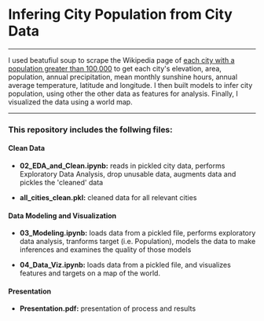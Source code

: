 # Infering City Population from City Data
---

I used beatufiul soup to scrape the Wikipedia page of [each city with a population greater than 100,000](https://en.wikipedia.org/wiki/List_of_towns_and_cities_with_100,000_or_more_inhabitants) to get each city's elevation, area, population, annual precipitation, mean monthly sunshine hours, annual average temperature, latitude and longitude. I then built models to infer city population, using other the other data as features for analysis. Finally, I visualized the data using a world map.

---
### This repository includes the follwing files:



#### Clean Data
* __02_EDA_and_Clean.ipynb:__ reads in pickled city data, performs Exploratory Data Analysis, drop unusable data, augments data and pickles the 'cleaned' data

* __all_cities_clean.pkl:__ cleaned data for all relevant cities


#### Data Modeling and Visualization
* __03_Modeling.ipynb:__ loads data from a pickled file, performs exploratory data analysis, tranforms target (i.e. Population), models the data to make inferences and examines the quality of those models

* __04_Data_Viz.ipynb:__ loads data from a pickled file, and visualizes features and targets on a map of the world.

#### Presentation
* __Presentation.pdf:__ presentation of process and results
